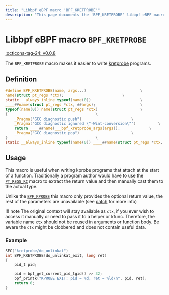 ```yaml
---
title: "Libbpf eBPF macro 'BPF_KRETPROBE'"
description: "This page documents the 'BPF_KRETPROBE' libbpf eBPF macro, including its definition, usage, and examples."
---
```

# Libbpf eBPF macro `BPF_KRETPROBE`

[:octicons-tag-24: v0.0.8](https://github.com/libbpf/libbpf/releases/tag/v0.0.8)

The `BPF_KRETPROBE` macro makes it easier to write [kretprobe](../../../linux/program-type/BPF_PROG_TYPE_KPROBE.md) programs.

## Definition

```c
#define BPF_KRETPROBE(name, args...)					    \
name(struct pt_regs *ctx);						    \
static __always_inline typeof(name(0))					    \
____##name(struct pt_regs *ctx, ##args);				    \
typeof(name(0)) name(struct pt_regs *ctx)				    \
{									    \
	_Pragma("GCC diagnostic push")					    \
	_Pragma("GCC diagnostic ignored \"-Wint-conversion\"")		    \
	return ____##name(___bpf_kretprobe_args(args));			    \
	_Pragma("GCC diagnostic pop")					    \
}									    \
static __always_inline typeof(name(0)) ____##name(struct pt_regs *ctx, ##args)
```

## Usage

This macro is useful when writing kprobe programs that attach at the start of a function. Traditionally a program author would have to use the [`PT_REGS_RC`](PT_REGS_RC.md) macro to extract the return value and then manually cast them to the actual type.

Unlike the [`BPF_KPROBE`](BPF_KPROBE.md) this macro only provides the optional return value,
the rest of the parameters are unavailable (see [patch](https://lore.kernel.org/bpf/20200229231112.1240137-1-andriin@fb.com/T/#m2b65981cee0813f82ce589c9a6850532f8d5d7b2) for more info)


!!! note
    The original context will stay available as `ctx`, if you ever wish to access it manually or need to pass it to a helper or kfunc. Therefore, the variable name `ctx` should not be reused in arguments or function body.
    Be aware the `ctx` might be clobbered and does not contain useful data.

### Example

```c hl_lines="2"
SEC("kretprobe/do_unlinkat")
int BPF_KRETPROBE(do_unlinkat_exit, long ret)
{
    pid_t pid;

    pid = bpf_get_current_pid_tgid() >> 32;
    bpf_printk("KPROBE EXIT: pid = %d, ret = %ld\n", pid, ret);
    return 0;
}
```
